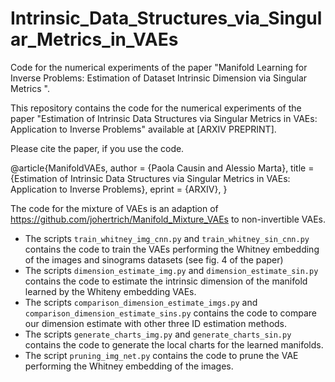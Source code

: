 # Intrinsic_Data_Structures_via_Singular_Metrics_in_VAEs
Code for the numerical experiments of the paper "Manifold Learning for Inverse Problems: Estimation of Dataset Intrinsic Dimension via Singular Metrics ".

This repository contains the code for the numerical experiments of the paper "Estimation of Intrinsic Data Structures via Singular Metrics in VAEs: Application to Inverse Problems"
available at [ARXIV PREPRINT].

Please cite the paper, if you use the code.

@article{ManifoldVAEs,
  author  = {Paola Causin and Alessio Marta},
  title   = {Estimation of Intrinsic Data Structures via Singular Metrics in VAEs: Application to Inverse Problems},
  eprint = {ARXIV},
}

The code for the mixture of VAEs is an adaption of https://github.com/johertrich/Manifold_Mixture_VAEs to non-invertible VAEs.

- The scripts `train_whitney_img_cnn.py` and `train_whitney_sin_cnn.py` contains the code to train the VAEs performing the Whitney embedding of the images and sinograms datasets (see fig. 4 of the paper)
- The scripts `dimension_estimate_img.py` and `dimension_estimate_sin.py` contains the code to estimate the intrinsic dimension of the manifold learned by the Whiteny embedding VAEs.
- The scripts `comparison_dimension_estimate_imgs.py` and `comparison_dimension_estimate_sins.py` contains the code to compare our dimension estimate with other three ID estimation methods.
- The scripts `generate_charts_img.py` and `generate_charts_sin.py` contains the code to generate the local charts for the learned manifolds.
- The script `pruning_img_net.py` contains the code to prune the VAE performing the Whitney embedding of the images.
